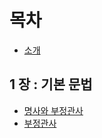 # 목차

- [소개](README.md)

## 1 장 : 기본 문법

- [명사와 부정관사](part1/chapter1_noms.md)
- [부정관사](part1/chapter2_articlesIndéfinis.md)
